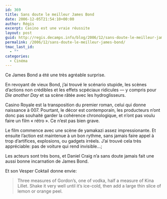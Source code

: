 ```yaml
---
id: 369
title: Sans doute le meilleur James Bond
date: 2006-12-05T21:54:10+00:00
author: Régis
excerpt: Casino est une vraie réussite
layout: post
guid: http://regis.decamps.info/blog/2006/12/sans-doute-le-meilleur-james-bond/
permalink: /2006/12/sans-doute-le-meilleur-james-bond/
tmac_last_id:
  - ""
categories:
  - Cinéma
---
```

Ce James Bond a été une très agréable surprise.

En revoyant de vieux Bond, j’ai trouvé le scénario stupide, les scènes d’actions non crédibles et les effets scpéciaux ridicules &#8212; y compris pour _Die another Day_ et sa scène râtée avec les hydroglisseurs.

Casino Royale est la transposition du premier roman, celui qui donne naissance à 007. Pourtant, le décor est contemporain, les producteurs n’ont donc pas souhaité garder la cohérence chronologique, et n’ont pas voulu faire un film « rétro ». Ce n’est pas bien grave.

Le film commence avec une scène de yamakazi assez impressionante. Et ensuite l’action est maintenue à un bon rythme, sans jamais faire appel à trop d’artifices, explosions, ou gadgets irréels. J’ai trouvé cela très appréciable: pas de voiture qui rend invisible…;

Les acteurs sont très bons, et Daniel Craig n’a sans doute jamais fait une aussi bonne incarnation de James Bond.

Et son Vesper Coktail donne envie:

> Three measures of Gordon’s, one of vodka, half a measure of Kina Lillet. Shake it very well until it’s ice-cold, then add a large thin slice of lemon or orange peel.
